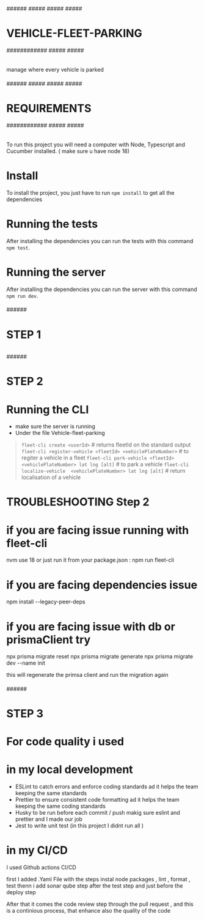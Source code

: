 
###### ###### ##### ##### ##### #####
#    VEHICLE-FLEET-PARKING          #
###### ############ ##### ##### #####

manage where every vehicle is parked

###### ###### ##### ##### ##### #####
#     REQUIREMENTS                  #
###### ############ ##### ##### #####

To run this project you will need a computer with Node, Typescript and Cucumber installed.
( make sure u have node 18)

# Install

To install the project, you just have to run `npm install` to get all the dependencies

# Running the tests

After installing the dependencies you can run the tests with this command `npm test`.

# Running the server

After installing the dependencies you can run the server with this command `npm run dev`.


###### ###### #####
#      STEP 1     #
###### ############ 



###### ###### #####
#      STEP 2     #
###### ############ 


# Running the CLI

- make sure the server is running
- Under the file Vehicle-fleet-parking

> `fleet-cli create <userId>` # returns fleetId on the standard output
> `fleet-cli register-vehicle <fleetId> <vehiclePlateNumber>` # to regiter a vehicle in a fleet
> `fleet-cli park-vehicle <fleetId> <vehiclePlateNumber> lat lng [alt]` # to park a vehicle
> `fleet-cli localize-vehicle  <vehiclePlateNumber> lat lng [alt]` # return localisation of a vehicle

# TROUBLESHOOTING Step 2

# if you are facing issue running with fleet-cli

nvm use 18
or
just run it from your package.json : npm run fleet-cli <arguments>

# if you are facing dependencies issue

npm install --legacy-peer-deps

# if you are facing issue with db or prismaClient try

npx prisma migrate reset
npx prisma migrate generate
npx prisma migrate dev --name init

this will regenerate the primsa client and run the migration again


###### ###### #####
#      STEP 3     #
###### ############ 


# For code quality i used

# in my local development 

- ESLint to catch errors and enforce coding standards ad it helps the team keeping the same standards 
- Prettier to ensure consistent code formatting  ad it helps the team keeping the same coding standards  
- Husky to be run before each commit / push makig sure eslint and prettier and I made our job 
- Jest to write unit test (in this project I didnt run all )

# in my CI/CD

I used Github actions CI/CD 

 first I added .Yaml File  with the steps instal node packages , lint , format , test 
 thenn i add sonar qube step after the test step and just before the deploy step

After that it comes the code review step through the pull request , and this is a continious process, that enhance also the quality of the code 



